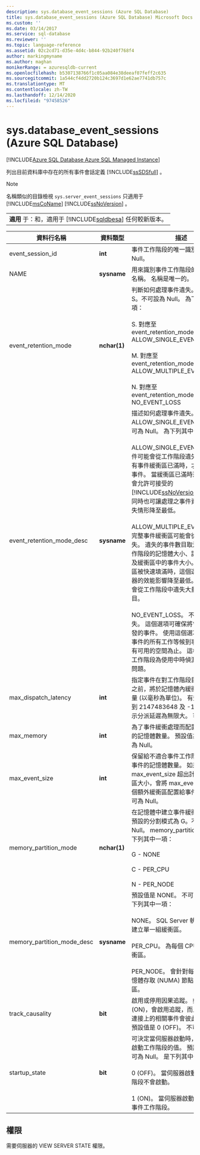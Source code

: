 ```yaml
---
description: sys.database_event_sessions (Azure SQL Database)
title: sys.database_event_sessions (Azure SQL Database) Microsoft Docs
ms.custom: ''
ms.date: 03/14/2017
ms.service: sql-database
ms.reviewer: ''
ms.topic: language-reference
ms.assetid: 02c2cd71-d35e-4d4c-b844-92b240f768f4
author: markingmyname
ms.author: maghan
monikerRange: = azuresqldb-current
ms.openlocfilehash: b5307138766f1c05aa084e38deeaf07feff2c635
ms.sourcegitcommit: 1a544cf4dd2720b124c3697d1e62ae7741db757c
ms.translationtype: MT
ms.contentlocale: zh-TW
ms.lasthandoff: 12/14/2020
ms.locfileid: "97458526"
---
```

# <a name="sysdatabase_event_sessions-azure-sql-database"></a>sys.database_event_sessions (Azure SQL Database)
[!INCLUDE[Azure SQL Database Azure SQL Managed Instance](../../includes/applies-to-version/asdb-asdbmi.md)]

  列出目前資料庫中存在的所有事件會話定義 [!INCLUDE[ssSDSfull](../../includes/sssdsfull-md.md)] 。  
  
> [!NOTE]
>  名稱類似的目錄檢視 `sys.server_event_sessions` 只適用于 [!INCLUDE[msCoName](../../includes/msconame-md.md)] [!INCLUDE[ssNoVersion](../../includes/ssnoversion-md.md)] 。  
  
||  
|-|  
|**適用** 于：和，適用于 [!INCLUDE[sqldbesa](../../includes/sqldbesa-md.md)] 任何較新版本。|  
  
|資料行名稱|資料類型|描述|  
|-----------------|---------------|-----------------|  
|event_session_id|**int**|事件工作階段的唯一識別碼。 不可為 Null。|  
|NAME|**sysname**|用來識別事件工作階段的使用者定義名稱。 名稱是唯一的。 不可為 Null。|  
|event_retention_mode|**nchar(1)**|判斷如何處理事件遺失。 預設值為 S。不可設為 Null。 為下列其中一項：<br /><br /> S. 對應至 event_retention_mode_desc = ALLOW_SINGLE_EVENT_LOSS<br /><br /> M. 對應至 event_retention_mode_desc = ALLOW_MULTIPLE_EVENT_LOSS<br /><br /> N. 對應至 event_retention_mode_desc = NO_EVENT_LOSS|  
|event_retention_mode_desc|**sysname**|描述如何處理事件遺失。 預設值為 ALLOW_SINGLE_EVENT_LOSS。 不可為 Null。 為下列其中一項：<br /><br /> ALLOW_SINGLE_EVENT_LOSS。 事件可能會從工作階段遺失。 只有當所有事件緩衝區已滿時，才會卸除單一事件。 當緩衝區已滿時遺失單一事件會允許可接受的 [!INCLUDE[ssNoVersion](../../includes/ssnoversion-md.md)] 效能特性，同時也可讓處理之事件資料流中的遺失情形降至最低。<br /><br /> ALLOW_MULTIPLE_EVENT_LOSS。 完整事件緩衝區可能會從工作階段遺失。 遺失的事件數目取決於配置給工作階段的記憶體大小、記憶體的分割及緩衝區中的事件大小。 當事件緩衝區被快速填滿時，這個選項可對伺服器的效能影響降至最低。 但是，可能會從工作階段中遺失大量的事件數目。<br /><br /> NO_EVENT_LOSS。 不允許事件遺失。 這個選項可確保將會保留所有引發的事件。 使用這個選項可強制引發事件的所有工作等候到事件緩衝區中有可用的空間為止。 這樣可以在事件工作階段為使用中時偵測效能降低的問題。|  
|max_dispatch_latency|**int**|指定事件在對工作階段目標提供服務之前，將於記憶體內緩衝處理的時間量 (以毫秒為單位)。 有效的值是從 1 到 2147483648 及 -1。 -1 的值表示分派延遲為無限大。 可為 Null。|  
|max_memory|**int**|為了事件緩衝處理而配置給工作階段的記憶體數量。 預設值為 4 MB。 可為 Null。|  
|max_event_size|**int**|保留給不適合事件工作階段緩衝區之事件的記憶體數量。 如果 max_event_size 超出計算而來的緩衝區大小，會將 max_event_size 的兩個額外緩衝區配置給事件工作階段。 可為 Null。|  
|memory_partition_mode|**nchar(1)**|在記憶體中建立事件緩衝區的位置。 預設的分割模式為 G。不可設為 Null。 memory_partition_mode 是下列其中一項：<br /><br /> G - NONE<br /><br /> C - PER_CPU<br /><br /> N - PER_NODE|  
|memory_partition_mode_desc|**sysname**|預設值是 NONE。 不可為 Null。 為下列其中一項：<br /><br /> NONE。 SQL Server 執行個體內會建立單一組緩衝區。<br /><br /> PER_CPU。 為每個 CPU 建立一組緩衝區。<br /><br /> PER_NODE。 會針對每一個非統一記憶體存取 (NUMA) 節點建立一組緩衝區。|  
|track_causality|**bit**|啟用或停用因果追蹤。 如果設定為 1 (ON)，會啟用追蹤，而且不同伺服器連接上的相關事件會彼此相互關聯。 預設值是 0 (OFF)。 不可為 Null。|  
|startup_state|**bit**|可決定當伺服器啟動時，是否要自動啟動工作階段的值。 預設值是 0。 不可為 Null。 是下列其中一項：<br /><br /> 0 (OFF)。 當伺服器啟動時，此工作階段不會啟動。<br /><br /> 1 (ON)。 當伺服器啟動時，會啟動此事件工作階段。|  
  
## <a name="permissions"></a>權限  
 需要伺服器的 VIEW SERVER STATE 權限。  
  
  

